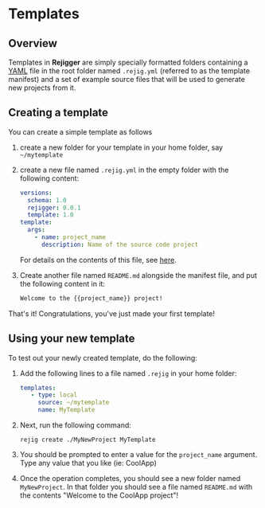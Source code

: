 # Templates

## Overview

Templates in **Rejigger** are simply specially formatted folders containing a [YAML](https://yaml.org) file in the root folder named `.rejig.yml` (referred to as the template manifest) and a set of example source files that will be used to generate new projects from it.

## Creating a template

You can create a simple template as follows

1. create a new folder for your template in your home folder, say `~/mytemplate`
2. create a new file named `.rejig.yml` in the empty folder with the following content:

   ```yaml
   versions:
     schema: 1.0
     rejigger: 0.0.1
     template: 1.0
   template:
     args:
       - name: project_name
         description: Name of the source code project
   ```
   
   For details on the contents of this file, see [here](../tmpl).

3. Create another file named `README.md` alongside the manifest file, and put the following content in it:

   ```markdown
   Welcome to the {{project_name}} project!
   ```

That's it! Congratulations, you've just made your first template!

## Using your new template

To test out your newly created template, do the following:

1. Add the following lines to a file named `.rejig` in your home folder: 

   ```yaml
   templates:
      - type: local
        source: ~/mytemplate
        name: MyTemplate
   ```

2. Next, run the following command:

   ```
   rejig create ./MyNewProject MyTemplate
   ```
   
3. You should be prompted to enter a value for the `project_name` argument. Type any value that you like (ie: CoolApp)
4. Once the operation completes, you should see a new folder named `MyNewProject`. In that folder you should see a file named `README.md` with the contents "Welcome to the CoolApp project"!